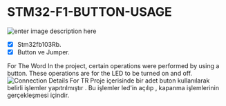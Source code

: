 
# STM32-F1-BUTTON-USAGE
![enter image description here](https://raw.githubusercontent.com/SalihKIR/STM32-F1-BUTTON-USAGE/main/RES%C4%B0M/STM32f1,.jpeg)

 - [x] Stm32fb103Rb.
 - [x] Button ve Jumper.
 
For The Word
In the project, certain operations were performed by using a button. These operations are for the LED to be turned on and off.
![Connection Details](https://i.stack.imgur.com/eI15b.png)
For TR
Proje içerisinde bir adet buton kullanılarak belirli işlemler yapıtrılmıştır . Bu işlemler led'in açılıp , kapanma işlemlerinin gerçekleşmesi içindir.
